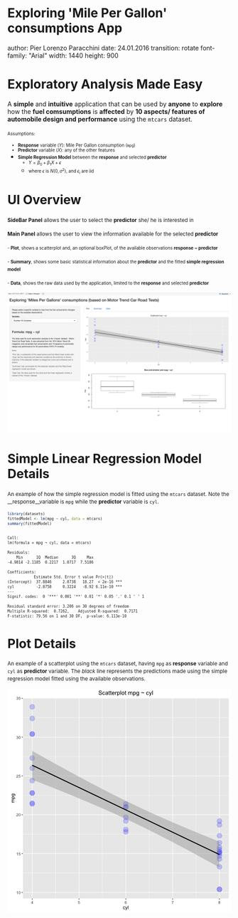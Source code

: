 Exploring 'Mile Per Gallon' consumptions App
========================================================
author: Pier Lorenzo Paracchini
date: 24.01.2016
transition: rotate
font-family: "Arial"
width: 1440
height: 900

Exploratory Analysis Made Easy  
========================================================
A **simple** and **intuitive** application that can be used by **anyone** to **explore** how the **fuel comsumptions** is **affected** by **10 aspects/ features of automobile design and performance** using the `mtcars` dataset.

<small><small>
Assumptions:
- **Response** variable ($Y$): Mile Per Gallon consumption (`mpg`) 
- **Predictor** variable ($X$): any of the other features
- **Simple Regression Model** between the **response** and selected **predictor**
    - $Y = \beta_0 + \beta_1 X + \epsilon$ 
    - where $\epsilon$ is $N(0, \sigma^2)$, and $\epsilon_i$ are iid
</small></small>

UI Overview
========================================================
<small>__SideBar Panel__ allows the user to select the **predictor** she/ he is interested in</small>

<small>__Main Panel__ allows the user to view the information available for the selected **predictor**</small>

<small><small>- __Plot__, shows a scatterplot and, an optional boxPlot, of the available observations **response ~ predictor**</small></small>

<small><small>- __Summary__, shows some basic statistical information about the **predictor** and the fitted **simple regression model**</small></small>

<small><small>- __Data__, shows the raw data used by the application, limited to the **response** and selected **predictor**</small></small>

![UI Overview](img/uiOverview.png)  

Simple Linear Regression Model Details
========================================================
<small>An example of how the simple regression model is fitted using the `mtcars` dataset. Note the __response__variable is `mpg` while the __predictor__ variable is `cyl`.</small>
<small><small>

```r
library(datasets)
fittedModel <- lm(mpg ~ cyl, data = mtcars)
summary(fittedModel)
```

```

Call:
lm(formula = mpg ~ cyl, data = mtcars)

Residuals:
    Min      1Q  Median      3Q     Max 
-4.9814 -2.1185  0.2217  1.0717  7.5186 

Coefficients:
            Estimate Std. Error t value Pr(>|t|)    
(Intercept)  37.8846     2.0738   18.27  < 2e-16 ***
cyl          -2.8758     0.3224   -8.92 6.11e-10 ***
---
Signif. codes:  0 '***' 0.001 '**' 0.01 '*' 0.05 '.' 0.1 ' ' 1

Residual standard error: 3.206 on 30 degrees of freedom
Multiple R-squared:  0.7262,	Adjusted R-squared:  0.7171 
F-statistic: 79.56 on 1 and 30 DF,  p-value: 6.113e-10
```
</small></small>

Plot Details
========================================================
<small>An example of a scatterplot using the `mtcars` dataset, having `mpg` as __response__ variable and `cyl` as __predictor__ variable. The _black_ line represents the predictions made using the simple regression model fitted using the available observations.</small>

![plot of chunk unnamed-chunk-2](shinyAppPresentation-figure/unnamed-chunk-2-1.png) 
